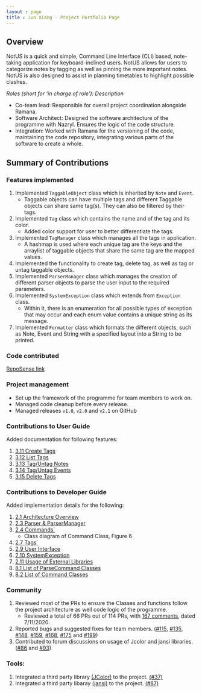 ```yaml
---
layout : page
title : Jun Xiang - Project Portfolio Page
---
```


## Overview
NotUS is a quick and simple, Command Line Interface (CLI) based, note-taking application for keyboard-inclined users. NotUS allows for users to categorize notes by tagging as well as pinning the more important notes. NotUS is also designed to assist in planning timetables to highlight possible clashes.

*Roles (short for ‘in charge of role’): Description*

- Co-team lead: Responsible for overall project coordination alongside Ramana.
- Software Architect: Designed the software  architecture of the programme with Nazryl. Ensures the logic of the code structure. 
- Integration: Worked with Ramana for the versioning of the code, maintaining the code repository, integrating various parts of the software to create a whole.

## Summary of Contributions

### Features implemented
1. Implemented `TaggableObject` class which is inherited by `Note` and `Event`. 
    - Taggable objects can have multiple tags and different Taggable objects can share same tag(s). They can also be filtered by their tags.
1. Implemented `Tag` class which contains the name and of the tag and its color.
    - Added color support for user to better differentiate the tags.
1. Implemented `TagManager` class which manages all the tags in application. 
    - A hashmap is used where each unique tag are the keys and the arraylist of taggable objects that share the same tag are the mapped values.
1. Implemented the functionality to create tag, delete tag, as well as tag or untag taggable objects.
1. Implemented `ParserManager` class which manages the creation of different parser objects to parse the user input to the required parameters.
1. Implemented `SystemException` class which extends from `Exception` class.
    - Within it, there is an enumeration for all possible types of exception that may occur and each enum value contains a unique string as its message.
1. Implemented `Formatter` class which formats the different objects, such as Note, Event and String with a specified layout into a String to be printed.
    
### Code contributed
[RepoSense link](https://nus-cs2113-ay2021s1.github.io/tp-dashboard/#breakdown=true&search=chongjx&sort=groupTitle&sortWithin=title&since=2020-09-27&timeframe=commit&mergegroup=&groupSelect=groupByRepos&checkedFileTypes=docs~functional-code~test-code~other)

### Project management
- Set up the framework of the programme for team members to work on.
- Managed code cleanup before every release.
- Managed releases `v1.0`, `v2.0` and `v2.1` on GitHub

### Contributions to User Guide
Added documentation for following features:

1. [3.11 Create Tags](https://ay2021s1-cs2113-t13-1.github.io/tp/UserGuide.html#create-t)
1. [3.12 List Tags](https://ay2021s1-cs2113-t13-1.github.io/tp/UserGuide.html#list-t)
1. [3.13 Tag/Untag Notes](https://ay2021s1-cs2113-t13-1.github.io/tp/UserGuide.html#tag-n)
1. [3.14 Tag/Untag Events](https://ay2021s1-cs2113-t13-1.github.io/tp/UserGuide.html#tag-e)
1. [3.15 Delete Tags](https://ay2021s1-cs2113-t13-1.github.io/tp/UserGuide.html#delete-t)

### Contributions to Developer Guide
Added implementation details for the following:

1. [2.1 Architecture Overview](https://ay2021s1-cs2113-t13-1.github.io/tp/DeveloperGuide.html#overview)
1. [2.3 Parser & ParserManager](https://ay2021s1-cs2113-t13-1.github.io/tp/DeveloperGuide.html#parserManager)
1. [2.4 Commands`](https://ay2021s1-cs2113-t13-1.github.io/tp/DeveloperGuide.html#commands)
    - Class diagram of Command Class, Figure 6
1. [2.7 Tags`](https://ay2021s1-cs2113-t13-1.github.io/tp/DeveloperGuide.html#tag)
1. [2.9 User Interface](https://ay2021s1-cs2113-t13-1.github.io/tp/DeveloperGuide.html#ui)
1. [2.10 SystemException](https://ay2021s1-cs2113-t13-1.github.io/tp/DeveloperGuide.html#exception)
1. [2.11 Usage of External Libraries](https://ay2021s1-cs2113-t13-1.github.io/tp/DeveloperGuide.html#color)
1. [8.1 List of ParseCommand Classes](https://ay2021s1-cs2113-t13-1.github.io/tp/DeveloperGuide.html#parseXYZCommands)
1. [8.2 List of Command Classes](https://ay2021s1-cs2113-t13-1.github.io/tp/DeveloperGuide.html#XYZCommands)

### Community
1. Reviewed most of the PRs to ensure the Classes and functions follow the project architecture as well code logic of the programme.
    - Reviewed a total of 66 PRs out of 114 PRs, with [167 comments](https://nus-cs2113-ay2021s1.github.io/dashboards/contents/tp-comments.html), dated 7/11/2020.
1. Reported bugs and suggested fixes for team members. ([#115](https://github.com/AY2021S1-CS2113-T13-1/tp/issues/115), [#135](https://github.com/AY2021S1-CS2113-T13-1/tp/issues/135), [#148](https://github.com/AY2021S1-CS2113-T13-1/tp/issues/148), [#159](https://github.com/AY2021S1-CS2113-T13-1/tp/issues/159), [#168](https://github.com/AY2021S1-CS2113-T13-1/tp/issues/168), [#175](https://github.com/AY2021S1-CS2113-T13-1/tp/issues/175) and [#199](https://github.com/AY2021S1-CS2113-T13-1/tp/issues/199))
1. Contributed to forum discussions on usage of Jcolor and jansi libraries. ([#86](https://github.com/nus-cs2113-AY2021S1/forum/issues/86) and [#93](https://github.com/nus-cs2113-AY2021S1/forum/issues/93))

### Tools:
1. Integrated a third party library [(JColor)](https://github.com/dialex/JColor) to the project. [(#37)](https://github.com/AY2021S1-CS2113-T13-1/tp/pull/37)
1. Integrated a third party libaray [(jansi)](https://fusesource.github.io/jansi) to the project. [(#87)](https://github.com/AY2021S1-CS2113-T13-1/tp/pull/87)
